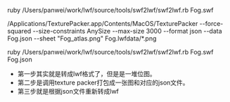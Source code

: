 ruby /Users/panwei/work/lwf/source/tools/swf2lwf/swf2lwf.rb Fog.swf

/Applications/TexturePacker.app/Contents/MacOS/TexturePacker --force-squared --size-constraints AnySize --max-size 3000 --format json --data Fog.json --sheet "Fog_atlas.png" Fog.lwfdata/*.png

ruby /Users/panwei/work/lwf/source/tools/swf2lwf/swf2lwf.rb Fog.swf Fog.json 

- 第一步其实就是转成lwf格式了，但是是一堆位图。
- 第二步是调用texture packer打包成一张图和对应的json文件。
- 第三步就是根据json文件重新转成lwf